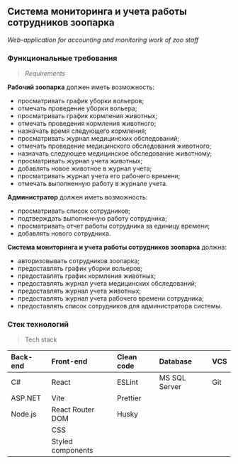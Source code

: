 ## Система мониторинга и учета работы сотрудников зоопарка

_Web-application for accounting and monitoring work of zoo staff_

### Функциональные требования

> _Requirements_

**Рабочий зоопарка** должен иметь возможность:
- просматривать график уборки вольеров;
- отмечать проведение уборки вольера;
- просматривать график кормления животных;
- отмечать проведения кормления животного;
- назначать время следующего кормления;
- просматривать журнал медицинских обследований;
- отмечать проведение медицинского обследования животного;
- назначать следующее медицинское обследование животному;
- просматривать журнал учета животных;
- добавлять новое животное в журнал учета;
- просматривать журнал учета его рабочего времени;
- отмечать выполненную работу в журнале учета.

**Администратор** должен иметь возможность:
- просматривать список сотрудников;
- подтверждать выполненную работу сотрудника;
- просматривать отчет работы сотрудника за единицу времени;
- добавлять нового сотрудника.

**Система мониторинга и учета работы сотрудников зоопарка** должна:
- авторизовывать сотрудников зоопарка;
- предоставлять график уборки вольеров;
- предоставлять график кормления животных;
- предоставлять журнал учета медицинских обследований;
- предоставлять журнал учета животных;
- предоставлять журнал учета рабочего времени сотрудника;
- предоставлять список сотрудников для администратора системы.

### Стек технологий

> Tech stack

| Back-end          | Front-end          | Clean code | Database       | VCS  | 
|:------------------|:-------------------|:-----------|:---------------|:-----|
| C#                | React              | ESLint     | MS SQL Server  | Git  |
| ASP.NET           | Vite               | Prettier   |                |      |
| Node.js           | React Router DOM   | Husky      |                |      |
|                   | CSS                |            |                |      |
|                   | Styled components  |            |                |      |

